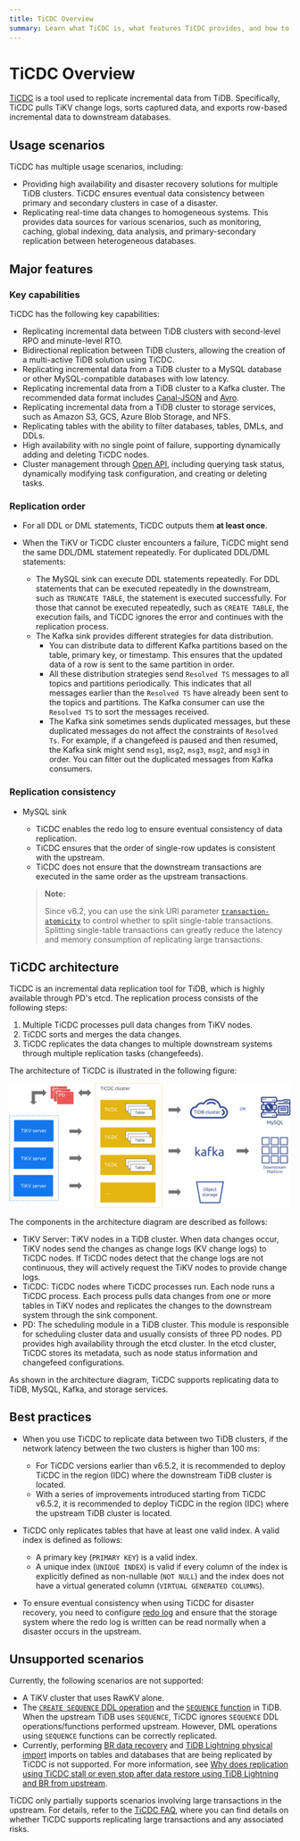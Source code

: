 ```yaml
---
title: TiCDC Overview
summary: Learn what TiCDC is, what features TiCDC provides, and how to install and deploy TiCDC.
---
```


# TiCDC Overview

[TiCDC](https://github.com/pingcap/tiflow/tree/release-7.5/cdc) is a tool used to replicate incremental data from TiDB. Specifically, TiCDC pulls TiKV change logs, sorts captured data, and exports row-based incremental data to downstream databases.

## Usage scenarios

TiCDC has multiple usage scenarios, including:

- Providing high availability and disaster recovery solutions for multiple TiDB clusters. TiCDC ensures eventual data consistency between primary and secondary clusters in case of a disaster.
- Replicating real-time data changes to homogeneous systems. This provides data sources for various scenarios, such as monitoring, caching, global indexing, data analysis, and primary-secondary replication between heterogeneous databases.

## Major features

### Key capabilities

TiCDC has the following key capabilities:

- Replicating incremental data between TiDB clusters with second-level RPO and minute-level RTO.
- Bidirectional replication between TiDB clusters, allowing the creation of a multi-active TiDB solution using TiCDC.
- Replicating incremental data from a TiDB cluster to a MySQL database or other MySQL-compatible databases with low latency.
- Replicating incremental data from a TiDB cluster to a Kafka cluster. The recommended data format includes [Canal-JSON](/ticdc/ticdc-canal-json.md) and [Avro](/ticdc/ticdc-avro-protocol.md).
- Replicating incremental data from a TiDB cluster to storage services, such as Amazon S3, GCS, Azure Blob Storage, and NFS.
- Replicating tables with the ability to filter databases, tables, DMLs, and DDLs.
- High availability with no single point of failure, supporting dynamically adding and deleting TiCDC nodes.
- Cluster management through [Open API](/ticdc/ticdc-open-api-v2.md), including querying task status, dynamically modifying task configuration, and creating or deleting tasks.

### Replication order

- For all DDL or DML statements, TiCDC outputs them **at least once**.
- When the TiKV or TiCDC cluster encounters a failure, TiCDC might send the same DDL/DML statement repeatedly. For duplicated DDL/DML statements:

    - The MySQL sink can execute DDL statements repeatedly. For DDL statements that can be executed repeatedly in the downstream, such as `TRUNCATE TABLE`, the statement is executed successfully. For those that cannot be executed repeatedly, such as `CREATE TABLE`, the execution fails, and TiCDC ignores the error and continues with the replication process.
    - The Kafka sink provides different strategies for data distribution.
        - You can distribute data to different Kafka partitions based on the table, primary key, or timestamp. This ensures that the updated data of a row is sent to the same partition in order.
        - All these distribution strategies send `Resolved TS` messages to all topics and partitions periodically. This indicates that all messages earlier than the `Resolved TS` have already been sent to the topics and partitions. The Kafka consumer can use the `Resolved TS` to sort the messages received.
        - The Kafka sink sometimes sends duplicated messages, but these duplicated messages do not affect the constraints of `Resolved Ts`. For example, if a changefeed is paused and then resumed, the Kafka sink might send `msg1`, `msg2`, `msg3`, `msg2`, and `msg3` in order. You can filter out the duplicated messages from Kafka consumers.

### Replication consistency

- MySQL sink

    - TiCDC enables the redo log to ensure eventual consistency of data replication.
    - TiCDC ensures that the order of single-row updates is consistent with the upstream.
    - TiCDC does not ensure that the downstream transactions are executed in the same order as the upstream transactions.

    > **Note:**
    >
    > Since v6.2, you can use the sink URI parameter [`transaction-atomicity`](/ticdc/ticdc-sink-to-mysql.md#configure-sink-uri-for-mysql-or-tidb) to control whether to split single-table transactions. Splitting single-table transactions can greatly reduce the latency and memory consumption of replicating large transactions.

## TiCDC architecture

TiCDC is an incremental data replication tool for TiDB, which is highly available through PD's etcd. The replication process consists of the following steps:

1. Multiple TiCDC processes pull data changes from TiKV nodes.
2. TiCDC sorts and merges the data changes.
3. TiCDC replicates the data changes to multiple downstream systems through multiple replication tasks (changefeeds).

The architecture of TiCDC is illustrated in the following figure:

![TiCDC architecture](/media/ticdc/cdc-architecture.png)

The components in the architecture diagram are described as follows:

- TiKV Server: TiKV nodes in a TiDB cluster. When data changes occur, TiKV nodes send the changes as change logs (KV change logs) to TiCDC nodes. If TiCDC nodes detect that the change logs are not continuous, they will actively request the TiKV nodes to provide change logs.
- TiCDC: TiCDC nodes where TiCDC processes run. Each node runs a TiCDC process. Each process pulls data changes from one or more tables in TiKV nodes and replicates the changes to the downstream system through the sink component.
- PD: The scheduling module in a TiDB cluster. This module is responsible for scheduling cluster data and usually consists of three PD nodes. PD provides high availability through the etcd cluster. In the etcd cluster, TiCDC stores its metadata, such as node status information and changefeed configurations.

As shown in the architecture diagram, TiCDC supports replicating data to TiDB, MySQL, Kafka, and storage services.

## Best practices

- When you use TiCDC to replicate data between two TiDB clusters, if the network latency between the two clusters is higher than 100 ms:

    - For TiCDC versions earlier than v6.5.2, it is recommended to deploy TiCDC in the region (IDC) where the downstream TiDB cluster is located.
    - With a series of improvements introduced starting from TiCDC v6.5.2, it is recommended to deploy TiCDC in the region (IDC) where the upstream TiDB cluster is located.

- TiCDC only replicates tables that have at least one valid index. A valid index is defined as follows:

    - A primary key (`PRIMARY KEY`) is a valid index.
    - A unique index (`UNIQUE INDEX`) is valid if every column of the index is explicitly defined as non-nullable (`NOT NULL`) and the index does not have a virtual generated column (`VIRTUAL GENERATED COLUMNS`).

- To ensure eventual consistency when using TiCDC for disaster recovery, you need to configure [redo log](/ticdc/ticdc-sink-to-mysql.md#eventually-consistent-replication-in-disaster-scenarios) and ensure that the storage system where the redo log is written can be read normally when a disaster occurs in the upstream.

## Unsupported scenarios

Currently, the following scenarios are not supported:

- A TiKV cluster that uses RawKV alone.
- The [`CREATE SEQUENCE` DDL operation](/sql-statements/sql-statement-create-sequence.md) and the [`SEQUENCE` function](/sql-statements/sql-statement-create-sequence.md#sequence-function) in TiDB. When the upstream TiDB uses `SEQUENCE`, TiCDC ignores `SEQUENCE` DDL operations/functions performed upstream. However, DML operations using `SEQUENCE` functions can be correctly replicated.
- Currently, performing [BR data recovery](/br/backup-and-restore-overview.md) and [TiDB Lightning physical import](/tidb-lightning/tidb-lightning-physical-import-mode.md) imports on tables and databases that are being replicated by TiCDC is not supported. For more information, see [Why does replication using TiCDC stall or even stop after data restore using TiDB Lightning and BR from upstream](/ticdc/ticdc-faq.md#why-does-replication-using-ticdc-stall-or-even-stop-after-data-restore-using-tidb-lightning-physical-import-mode-and-br-from-upstream).

TiCDC only partially supports scenarios involving large transactions in the upstream. For details, refer to the [TiCDC FAQ](/ticdc/ticdc-faq.md#does-ticdc-support-replicating-large-transactions-is-there-any-risk), where you can find details on whether TiCDC supports replicating large transactions and any associated risks.
